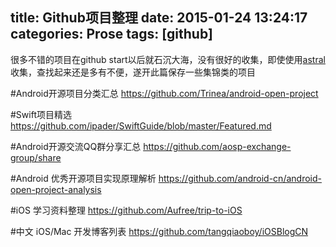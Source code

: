 title: Github项目整理
date: 2015-01-24 13:24:17
categories: Prose
tags: [github]
---
很多不错的项目在github start以后就石沉大海，没有很好的收集，即使使用[astral](https://app.astralapp.com/)收集，查找起来还是多有不便，遂开此篇保存一些集锦类的项目
<!--more-->
#Android开源项目分类汇总
<https://github.com/Trinea/android-open-project>

#Swift项目精选
<https://github.com/ipader/SwiftGuide/blob/master/Featured.md>

#Android开源交流QQ群分享汇总
<https://github.com/aosp-exchange-group/share>

#Android 优秀开源项目实现原理解析
<https://github.com/android-cn/android-open-project-analysis>

#iOS 学习资料整理
<https://github.com/Aufree/trip-to-iOS>

#中文 iOS/Mac 开发博客列表
<https://github.com/tangqiaoboy/iOSBlogCN>
